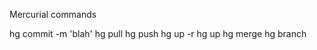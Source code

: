 Mercurial commands

hg commit -m 'blah'
hg pull
hg push
hg up -r <rxxx>
hg up
hg merge <branchToMergeIn>
hg branch <branchName>
